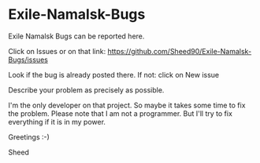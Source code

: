 # Exile-Namalsk-Bugs
Exile Namalsk Bugs can be reported here.

Click on Issues or on that link: https://github.com/Sheed90/Exile-Namalsk-Bugs/issues

Look if the bug is already posted there.
If not: click on New issue

Describe your problem as precisely as possible.

I'm the only developer on that project. So maybe it takes some time to fix the problem. 
Please note that I am not a programmer. But I'll try to fix everything if it is in my power.

Greetings :-)

Sheed
